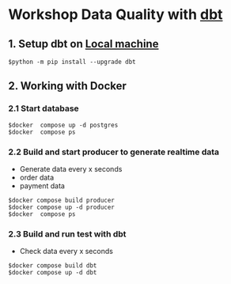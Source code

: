# Workshop Data Quality with [dbt](https://www.getdbt.com/)

## 1. Setup dbt on [Local machine](https://docs.getdbt.com/docs/cloud/cloud-cli-installation)
```
$python -m pip install --upgrade dbt
```


## 2. Working with Docker

### 2.1 Start database
```
$docker  compose up -d postgres
$docker  compose ps
```

### 2.2 Build and start producer to generate realtime data
* Generate data every x seconds
* order data
* payment data
```
$docker compose build producer
$docker compose up -d producer
$docker  compose ps
```

### 2.3 Build and run test with dbt
* Check data every x seconds
```
$docker compose build dbt
$docker compose up -d dbt
```


